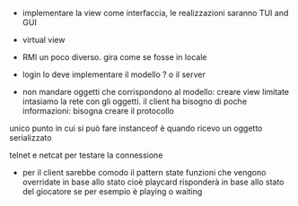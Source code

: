 - implementare la view come interfaccia, le realizzazioni saranno TUI and GUI

- virtual view 

- RMI un poco diverso. gira come se fosse in locale

- login lo deve implementare il modello ? o il server

- non mandare oggetti che corrispondono al modello: creare view limitate intasiamo la rete con gli oggetti. il client ha bisogno di poche informazioni:
bisogna creare il protocollo



unico punto in cui si può fare instanceof è quando ricevo un oggetto serializzato


telnet e netcat per testare la connessione

+ per il client sarebbe comodo il pattern state
funzioni che vengono overridate in base allo stato cioè playcard risponderà in base allo stato del giocatore se per esempio è playing o waiting